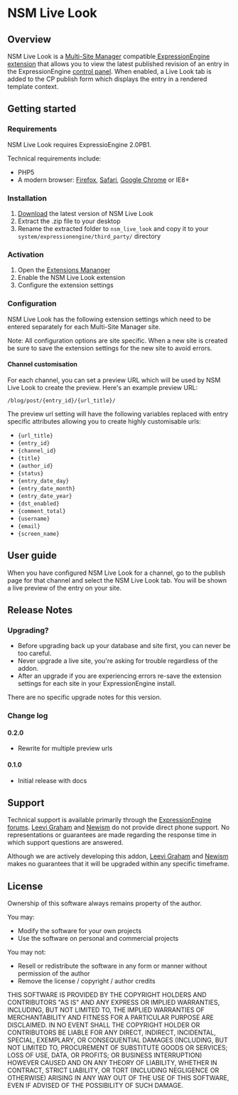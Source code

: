 NSM Live Look
=======================================

Overview
--------

NSM Live Look is a [Multi-Site Manager][ee_msm] compatible[ ExpressionEngine extension][ee_cp_extensions_manager] that allows you to view the latest published revision of an entry in the ExpressionEngine [control panel][ee_cp]. When enabled, a Live Look tab is added to the CP publish form which displays the entry in a rendered template context.


Getting started
-------------

### Requirements

NSM Live Look requires ExpressioEngine 2.0PB1.

Technical requirements include:

* PHP5
* A modern browser: [Firefox][firefox], [Safari][safari], [Google Chrome][chrome] or IE8+

### Installation

1. [Download][download] the latest version of NSM Live Look
2. Extract the .zip file to your desktop
3. Rename the extracted folder to `nsm_live_look` and copy it to your `system/expressionengine/third_party/` directory

### Activation

1. Open the [Extensions Mananger][ee2_extension_manager]
2. Enable the NSM Live Look extension
3. Configure the extension settings

### Configuration

NSM Live Look has the following extension settings which need to be entered separately for each Multi-Site Manager site.

Note: All configuration options are site specific. When a new site is created be sure to save the extension settings for the new site to avoid errors.

#### Channel customisation

For each channel, you can set a preview URL which will be used by NSM Live Look to create the preview. Here's an example preview URL:

    /blog/post/{entry_id}/{url_title}/

The preview url setting will have the following variables replaced with entry specific attributes allowing you to create highly customisable urls:

* `{url_title}`
* `{entry_id}`
* `{channel_id}`
* `{title}`
* `{author_id}`
* `{status}`
* `{entry_date_day}`
* `{entry_date_month}`
* `{entry_date_year}`
* `{dst_enabled}`
* `{comment_total}`
* `{username}`
* `{email}`
* `{screen_name}`

User guide
---------

When you have configured NSM Live Look for a channel, go to the publish page for that channel and select the NSM Live Look tab. You will be shown a live preview of the entry on your site.

Release Notes
------------

### Upgrading?

* Before upgrading back up your database and site first, you can never be too careful.
* Never upgrade a live site, you're asking for trouble regardless of the addon.
* After an upgrade if you are experiencing errors re-save the extension settings for each site in your ExpressionEngine install.

There are no specific upgrade notes for this version.

### Change log

#### 0.2.0

* Rewrite for multiple preview urls

#### 0.1.0

* Initial release with docs

Support
-------

Technical support is available primarily through the [ExpressionEngine forums][ee_forums]. [Leevi Graham][lg] and [Newism][newism] do not provide direct phone support. No representations or guarantees are made regarding the response time in which support questions are answered.

Although we are actively developing this addon, [Leevi Graham][lg] and [Newism][newism] makes no guarantees that it will be upgraded within any specific timeframe.

License
------

Ownership of this software always remains property of the author.

You may:

* Modify the software for your own projects
* Use the software on personal and commercial projects

You may not:

* Resell or redistribute the software in any form or manner without permission of the author
* Remove the license / copyright / author credits

THIS SOFTWARE IS PROVIDED BY THE COPYRIGHT HOLDERS AND CONTRIBUTORS "AS IS" AND ANY EXPRESS OR IMPLIED WARRANTIES, INCLUDING, BUT NOT LIMITED TO, THE IMPLIED WARRANTIES OF MERCHANTABILITY AND FITNESS FOR A PARTICULAR PURPOSE ARE DISCLAIMED. IN NO EVENT SHALL THE COPYRIGHT HOLDER OR CONTRIBUTORS BE LIABLE FOR ANY DIRECT, INDIRECT, INCIDENTAL, SPECIAL, EXEMPLARY, OR CONSEQUENTIAL DAMAGES (INCLUDING, BUT NOT LIMITED TO, PROCUREMENT OF SUBSTITUTE GOODS OR SERVICES; LOSS OF USE, DATA, OR PROFITS; OR BUSINESS INTERRUPTION) HOWEVER CAUSED AND ON ANY THEORY OF LIABILITY, WHETHER IN CONTRACT, STRICT LIABILITY, OR TORT (INCLUDING NEGLIGENCE OR OTHERWISE) ARISING IN ANY WAY OUT OF THE USE OF THIS SOFTWARE, EVEN IF ADVISED OF THE POSSIBILITY OF SUCH DAMAGE.

[lg]: http://leevigraham.com

[nsm]: http://newism.com.au
[nsm_publish_plus]: http://leevigraham.com/cms-customisation/expressionengine/nsm-publish-plus/


[ee]: http://expressionengine.com/index.php?affiliate=newism
[ee_forums]: http://expressionengine.com/index.php?affiliate=newism&page=forums
[ee_cp]: http://expressionengine.com/index.php?affiliate=newism&page=docs/cp/index.html
[ee_cp_edit]: http://expressionengine.com/index.php?affiliate=newism&page=docs/cp/edit/index.html
[ee_cp_extensions_manager]: http://expressionengine.com/index.php?affiliate=newism&page=docs/cp/admin/utilities/extension_manager.html
[ee_msm]: http://expressionengine.com/index.php?affiliate=newism&page=downloads/details/multiple_site_manager/

[firefox]: http://firefox.com
[safari]: http://www.apple.com/safari/download/
[chrome]: http://www.google.com/chrome/

[lg_addon_updater]: http://leevigraham.com/cms-customisation/expressionengine/lg-addon-updater/
[gh_morphine_theme]: http://github.com/newism/nsm.morphine.theme

[ee2_module_manager]: http://expressionengine.com/public_beta/docs/cp/add-ons/module_manager.html
[ee2_extension_manager]: http://expressionengine.com/public_beta/docs/cp/add-ons/extension_manager.html

[download]: http://github.com/newism/nsm.live_look.ee_addon/zipball/master
[newism]: http://www.newism.com.au